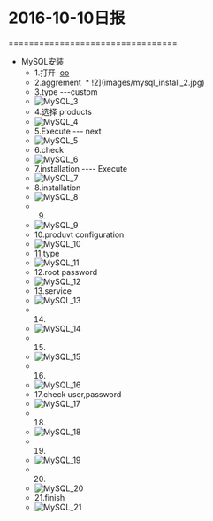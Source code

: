 # 2016-10-10日报

=================================

* MySQL安装
  * 1.打开
  [oo](images/mysql_install_1.jpg)
  * 2.aggrement
  * !2](images/mysql_install_2.jpg)
  * 3.type ---custom
  * ![MySQL_3](images/mysql_install_3.jpg)
  * 4.选择 products
  * ![MySQL_4](images/mysql_install_4.jpg)
  * 5.Execute --- next
  * ![MySQL_5](images/mysql_install_5.jpg)
  * 6.check
  * ![MySQL_6](images/mysql_install_6.jpg)
  * 7.installation ---- Execute
  * ![MySQL_7](images/mysql_install_7.jpg)
  * 8.installation
  * ![MySQL_8](images/mysql_install_8.jpg)
  * 9.
  * ![MySQL_9](images/mysql_install_9.jpg)
  * 10.produvt configuration
  * ![MySQL_10](images/mysql_install_10.jpg)
  * 11.type
  * ![MySQL_11](images/mysql_install_11.jpg)
  * 12.root password
  * ![MySQL_12](images/mysql_install_12.jpg)
  * 13.service
  * ![MySQL_13](images/mysql_install_13.jpg)
  * 14.
  * ![MySQL_14](images/mysql_install_14.jpg)
  * 15.
  * ![MySQL_15](images/mysql_install_15.jpg)
  * 16.
  * ![MySQL_16](images/mysql_install_16.jpg)
  * 17.check user,password
  * ![MySQL_17](images/mysql_install_17.jpg)
  * 18.
  * ![MySQL_18](images/mysql_install_18.jpg)
  * 19.
  * ![MySQL_19](images/mysql_install_19.jpg)
  * 20.
  * ![MySQL_20](images/mysql_install_20.jpg)
  * 21.finish
  * ![MySQL_21](images/mysql_install_21.jpg)
